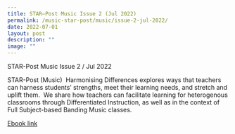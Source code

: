 ```yaml
---
title: STAR–Post Music Issue 2 (Jul 2022)
permalink: /music-star-post/music/issue-2-jul-2022/
date: 2022-07-01
layout: post
description: ""
image: ""
---
```

STAR-Post Music Issue 2 / Jul 2022

STAR-Post (Music)  Harmonising Differences explores ways that teachers can harness students’ strengths, meet their learning needs, and stretch and uplift them.  We share how teachers can facilitate learning for heterogenous classrooms through Differentiated Instruction, as well as in the context of Full Subject-based Banding Music classes.

[Ebook link](https://go.gov.sg/spmusjul22)